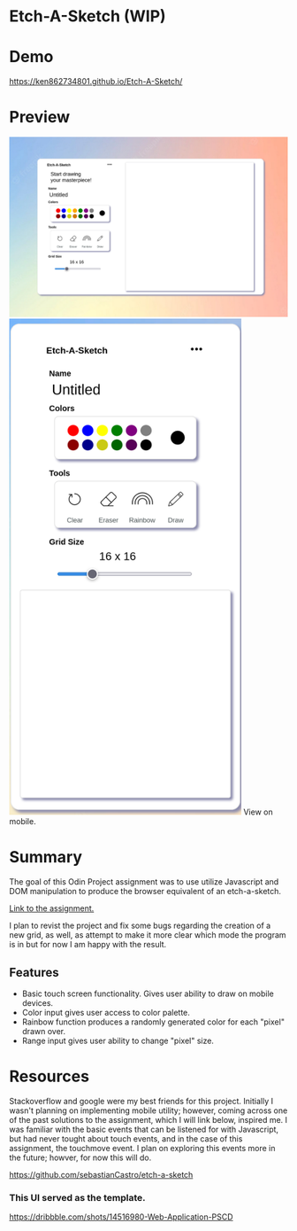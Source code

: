 # Etch-A-Sketch (WIP)

# Demo
https://ken862734801.github.io/Etch-A-Sketch/

# Preview
<img src="images/Etch-A-Sketch.png">
<img src="images/Etch-A-Sketch-Mobile.png" width="420" height="896">
View on mobile.

# Summary

The goal of this Odin Project assignment was to use utilize Javascript and DOM manipulation to produce the browser equivalent of an etch-a-sketch.


[Link to the assignment.](https://www.theodinproject.com/lessons/foundations-etch-a-sketch)

I plan to revist the project and fix some bugs regarding the creation of a new grid, as well, as attempt to make it more clear which mode the program is in but for now I am happy with the result.

## Features
- Basic touch screen functionality. Gives user ability to draw on mobile devices.
- Color input gives user access to color palette.
- Rainbow function produces a randomly generated color for each "pixel" drawn over.
- Range input gives user ability to change "pixel" size. 

# Resources

Stackoverflow and google were my best friends for this project. Initially I wasn't planning on implementing mobile utility; however, coming across one of the past solutions to the assignment, which I will link below, inspired me. I was familiar with the basic events that can be listened for with Javascript, but had never tought about touch events, and in the case of this assignment, the touchmove event. I plan on exploring this events more in the future; howver, for now this will do. 

https://github.com/sebastianCastro/etch-a-sketch

### This UI served as the template.

https://dribbble.com/shots/14516980-Web-Application-PSCD
